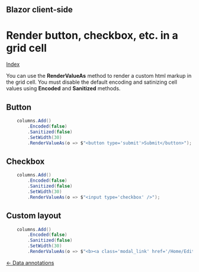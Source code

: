 ## Blazor client-side

# Render button, checkbox, etc. in a grid cell

[Index](Documentation.md)

You can use the **RenderValueAs** method to render a custom html markup in the grid cell. You must disable the default encoding and satinizing cell values using **Encoded** and **Sanitized** methods.

## Button

```c#
    columns.Add()
        .Encoded(false)
        .Sanitized(false)
        .SetWidth(30)
        .RenderValueAs(o => $"<button type='submit'>Submit</button>");
```

## Checkbox

```c#
    columns.Add()
        .Encoded(false)
        .Sanitized(false)
        .SetWidth(30)
        .RenderValueAs(o => $"<input type='checkbox' />");
```

## Custom layout

```c#
    columns.Add()
        .Encoded(false)
        .Sanitized(false)
        .SetWidth(30)
        .RenderValueAs(o => $"<b><a class='modal_link' href='/Home/Edit/{o.OrderID}'>Edit</a></b>");
```

[<- Data annotations](Data_annotations.md)